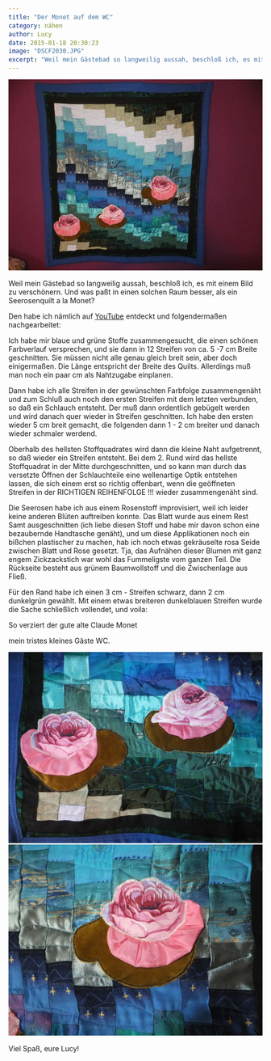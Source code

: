 ```yaml
---
title: "Der Monet auf dem WC"
category: nähen
author: Lucy
date: 2015-01-18 20:30:23
image: "DSCF2030.JPG"
excerpt: "Weil mein Gästebad so langweilig aussah, beschloß ich, es mit einem Bild zu verschönern. Und was paßt in einen solchen Raum besser, als ein Seerosenquilt a la Monet?"
---
```


![DSCF2030](DSCF2030.JPG)

Weil mein Gästebad so langweilig aussah, beschloß ich, es mit einem Bild zu verschönern. Und was paßt in einen solchen Raum besser, als ein Seerosenquilt a la Monet?

Den habe ich nämlich auf [YouTube](https://www.youtube.com/watch?v=K6Gcv_P6cIk) entdeckt und folgendermaßen nachgearbeitet:

Ich habe mir blaue und grüne Stoffe zusammengesucht, die einen schönen Farbverlauf versprechen, und sie dann in 12 Streifen von ca. 5 -7 cm Breite geschnitten. Sie müssen nicht alle genau gleich breit sein, aber doch einigermaßen. Die Länge entspricht der Breite des Quilts. Allerdings muß man noch ein paar cm als Nahtzugabe einplanen.

Dann habe ich alle Streifen in der gewünschten Farbfolge zusammengenäht und zum Schluß auch noch den ersten Streifen mit dem letzten verbunden, so daß ein Schlauch entsteht. Der muß dann ordentlich gebügelt werden und wird danach quer wieder in Streifen geschnitten. Ich habe den ersten wieder 5 cm breit gemacht, die folgenden dann 1 - 2 cm breiter und danach wieder schmaler werdend.

Oberhalb des hellsten Stoffquadrates wird dann die kleine Naht aufgetrennt, so daß wieder ein Streifen entsteht. Bei dem 2. Rund wird das hellste Stoffquadrat in der Mitte durchgeschnitten, und so kann man durch das versetzte Öffnen der Schlauchteile eine wellenartige Optik entstehen lassen, die sich einem erst so richtig offenbart, wenn die geöffneten Streifen in der RICHTIGEN REIHENFOLGE !!! wieder zusammengenäht sind.

Die Seerosen habe ich aus einem Rosenstoff improvisiert, weil ich leider keine anderen Blüten auftreiben konnte. Das Blatt wurde aus einem Rest Samt ausgeschnitten (ich liebe diesen Stoff und habe mir davon schon eine bezaubernde Handtasche genäht), und um diese Applikationen noch ein bißchen plastischer zu machen, hab ich noch etwas gekräuselte rosa Seide zwischen Blatt und Rose gesetzt. Tja, das Aufnähen dieser Blumen mit ganz engem Zickzackstich war wohl das Fummeligste vom ganzen Teil. Die Rückseite besteht aus grünem Baumwollstoff und die Zwischenlage aus Fließ.

Für den Rand habe ich einen 3 cm - Streifen schwarz, dann 2 cm dunkelgrün gewählt. Mit einem etwas breiteren dunkelblauen Streifen wurde die Sache schließlich vollendet, und voila:

So verziert der gute alte Claude Monet

mein tristes kleines Gäste WC.

![DSCF2031](DSCF2031.jpg)
![DSCF2032](DSCF2032.jpg)

Viel Spaß, eure Lucy!
